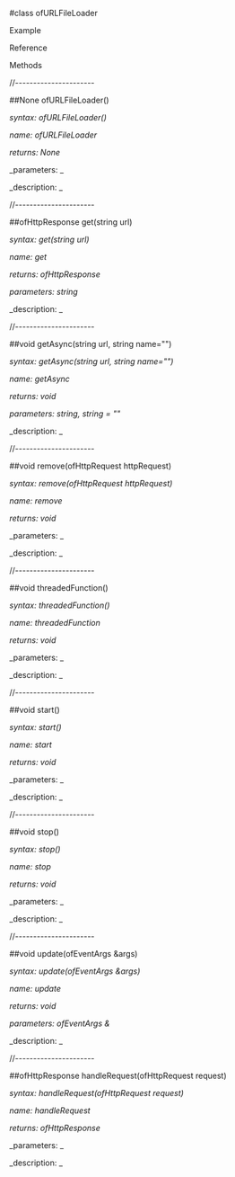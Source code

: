 #class ofURLFileLoader

Example



Reference



Methods



//----------------------

##None ofURLFileLoader()

_syntax: ofURLFileLoader()_

_name: ofURLFileLoader_

_returns: None_

_parameters: _



_description: _















//----------------------

##ofHttpResponse get(string url)

_syntax: get(string url)_

_name: get_

_returns: ofHttpResponse_

_parameters: string_



_description: _















//----------------------

##void getAsync(string url, string name="")

_syntax: getAsync(string url, string name="")_

_name: getAsync_

_returns: void_

_parameters: string, string = ""_



_description: _















//----------------------

##void remove(ofHttpRequest httpRequest)

_syntax: remove(ofHttpRequest httpRequest)_

_name: remove_

_returns: void_

_parameters: _



_description: _















//----------------------

##void threadedFunction()

_syntax: threadedFunction()_

_name: threadedFunction_

_returns: void_

_parameters: _



_description: _















//----------------------

##void start()

_syntax: start()_

_name: start_

_returns: void_

_parameters: _



_description: _















//----------------------

##void stop()

_syntax: stop()_

_name: stop_

_returns: void_

_parameters: _



_description: _















//----------------------

##void update(ofEventArgs &args)

_syntax: update(ofEventArgs &args)_

_name: update_

_returns: void_

_parameters: ofEventArgs &_



_description: _















//----------------------

##ofHttpResponse handleRequest(ofHttpRequest request)

_syntax: handleRequest(ofHttpRequest request)_

_name: handleRequest_

_returns: ofHttpResponse_

_parameters: _



_description: _















